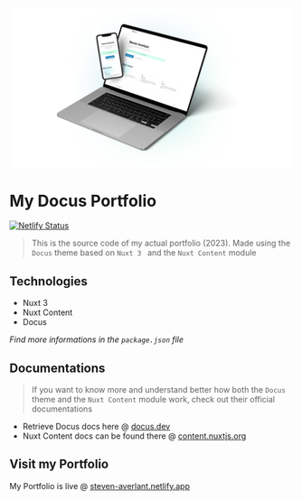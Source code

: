<picture>
  <source media="(prefers-color-scheme: dark)" srcset="/public/mockup-dark.png">
  <img alt="My Portfolio mockups in light color mode and dark color mode." src="/public/mockup-light.png">
</picture>

# My Docus Portfolio

[![Netlify Status](https://api.netlify.com/api/v1/badges/efe933d7-284c-4ab4-b2eb-06383ad18329/deploy-status)](https://app.netlify.com/sites/steven-averlant/deploys)

> This is the source code of my actual portfolio (2023). Made using the `Docus` theme based on `Nuxt 3 ` and the `Nuxt Content` module

## Technologies

* Nuxt 3
* Nuxt Content
* Docus

*Find more informations in the `package.json` file*

## Documentations

> If you want to know more and understand better how both the `Docus` theme and the `Nuxt Content` module work, check out their official documentations

* Retrieve Docus docs here @ [docus.dev](https://docus.dev/)
* Nuxt Content docs can be found there @ [content.nuxtjs.org](https://content.nuxtjs.org/)

## Visit my Portfolio

My Portfolio is live @ [steven-averlant.netlify.app](https://steven-averlant.netlify.app/)